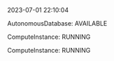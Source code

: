 2023-07-01 22:10:04

AutonomousDatabase: AVAILABLE

ComputeInstance: RUNNING

ComputeInstance: RUNNING
